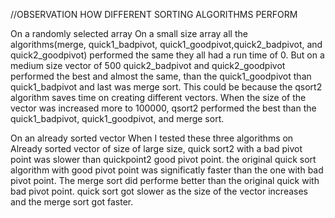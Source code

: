 //OBSERVATION HOW DIFFERENT SORTING ALGORITHMS PERFORM

On a randomly selected array
    On a small size array all the algorithms(merge, quick1_badpivot, quick1_goodpivot,quick2_badpivot, and quick2_goodpivot) 
    performed the same they all had a run time of 0. But on a medium size vector of 500 quick2_badpivot and quick2_goodpivot 
    performed the best and almost the same, than the quick1_goodpivot than quick1_badpivot and last was merge sort. This could be because the qsort2
    algorithm saves time on creating different vectors. When the size of the vector was increased more to 100000, qsort2 performed
    the best than the quick1_badpivot, quick1_goodpivot, and merge sort.

On an already sorted vector
    When I tested these three 
    algorithms on Already sorted vector of size of large size, quick sort2 with a bad pivot point was slower than quickpoint2 good pivot point.
    the original quick sort algorithm with good pivot point was significatly faster than the one with bad pivot point.
    The merge sort did performe better than the original quick with bad pivot point. quick sort got slower as the size of the vector 
    increases and the merge sort got faster.

